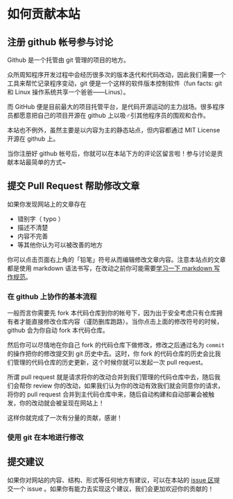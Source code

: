 
# 如何贡献本站

## 注册 github 帐号参与讨论

Github 是一个托管由 git 管理的项目的地方。

众所周知程序开发过程中会经历很多次的版本迭代和代码改动，因此我们需要一个工具来帮忙记录程序变动，git 便是一个这样的软件版本控制软件（fun facts: git 和 Linux 操作系统共享一个爸爸——Linus）。

而 GitHub 便是目前最大的项目托管平台，是代码开源运动的主力战场。很多程序员都愿意把自己的项目开源在 github 上以吸♂引其他程序员的围观和合作。

本站也不例外，虽然主要是以内容为主的静态站点，但内容都通过 MIT License 开源在 github 上。

当你注册好 github 帐号后，你就可以在本站下方的评论区留言啦！参与讨论是贡献本站最简单的方式~

## 提交 Pull Request 帮助修改文章

如果你发现网站上的文章存在

* 错别字（ typo ）
* 描述不清楚
* 内容不完善
* 等其他你认为可以被改善的地方

你可以点击页面右上角的「铅笔」符号从而编辑修改文章内容。注意本站点的文章都是使用 markdown 语法书写，在改动之前你可能需要[学习一下 markdown 写作规范](/markdown)。

### 在 github 上协作的基本流程

一般而言你需要先 fork 本代码仓库到你的帐号下，因为出于安全考虑只有仓库拥有者才能直接修改仓库内容（谨防删库跑路）。当你点击上面的修改符号的时候，github 会为你自动 fork 本代码仓库。

然后你可以尽情地在你自己 fork 的代码仓库下做修改，修改之后通过名为 `commit` 的操作把你的修改提交到 git 历史中去。这时，你 fork 的代码仓库的历史会比我们管理的代码仓库的历史更新，这个时候你就可以发起一次 pull request。

所谓 pull request 就是请求将你的改动合并到我们管理的代码仓库中去，随后我们会帮你 review 你的改动，如果我们认为你的改动有效我们就会同意你的请求，将你的 pull request 合并到主代码仓库中来，随后自动构建和自动部署会被触发，你的改动就会被呈现在网站上！

这样你就完成了一次有分量的贡献，感谢！

### 使用 git 在本地进行修改

## 提交建议

如果你对网站的内容、结构、形式等任何地方有建议，可以在本站的 [issue 区](https://github.com/fdu-msc/forum/issues)提交一个 issue 。如果你有能力去实现这个建议，我们会更加欢迎你的贡献的！
